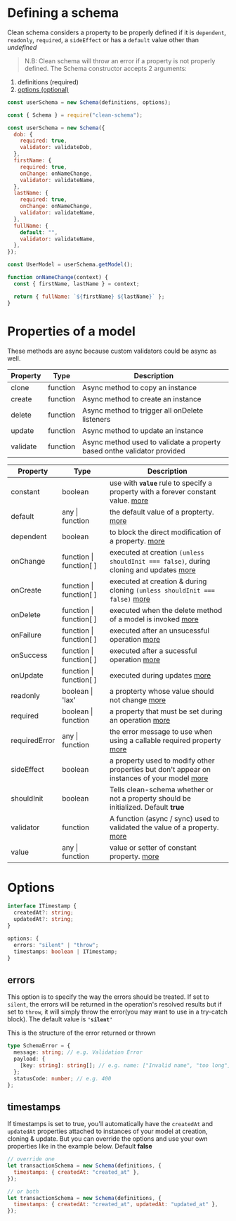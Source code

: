 # Defining a schema

Clean schema considers a property to be properly defined if it is `dependent`, `readonly`, `required`, a `sideEffect` or has a `default` value other than _undefined_

> N.B: Clean schema will throw an error if a property is not properly defined.
> The Schema constructor accepts 2 arguments:

1. definitions (required)
1. [options (optional)](#options)

```js
const userSchema = new Schema(definitions, options);
```

```js
const { Schema } = require("clean-schema");

const userSchema = new Schema({
  dob: {
    required: true,
    validator: validateDob,
  },
  firstName: {
    required: true,
    onChange: onNameChange,
    validator: validateName,
  },
  lastName: {
    required: true,
    onChange: onNameChange,
    validator: validateName,
  },
  fullName: {
    default: "",
    validator: validateName,
  },
});

const UserModel = userSchema.getModel();

function onNameChange(context) {
  const { firstName, lastName } = context;

  return { fullName: `${firstName} ${lastName}` };
}
```

# Properties of a model

These methods are async because custom validators could be async as well.

| Property | Type     | Description                                                             |
| -------- | -------- | ----------------------------------------------------------------------- |
| clone    | function | Async method to copy an instance                                        |
| create   | function | Async method to create an instance                                      |
| delete   | function | Async method to trigger all onDelete listeners                          |
| update   | function | Async method to update an instance                                      |
| validate | function | Async method used to validate a property based onthe validator provided |

| Property      | Type                    | Description                                                                                                                                                             |
| ------------- | ----------------------- | ----------------------------------------------------------------------------------------------------------------------------------------------------------------------- |
| constant      | boolean                 | use with **`value`** rule to specify a property with a forever constant value. [more](../../../v1.5.0/schema/definition/constants.md#constant-properties-v150)          |
| default       | any \| function         | the default value of a propterty. [more](../../../v1.4.10/schema/definition/defaults.md#default-values)                                                                 |
| dependent     | boolean                 | to block the direct modification of a property. [more](../../../v1.4.10/schema/definition/dependents.md#dependent-properties)                                           |
| onChange      | function \| function[ ] | executed at creation `(unless shouldInit === false)`, during cloning and updates [more](../../../v2.1.0/schema/definition/life-cycles.md#onchange)                      |
| onCreate      | function \| function[ ] | executed at creation & during cloning `(unless shouldInit === false)` [more](../../../v2.1.0/schema/definition/life-cycles.md#oncreate)                                 |
| onDelete      | function \| function[ ] | executed when the delete method of a model is invoked [more](../../../v2.1.0/schema/definition/life-cycles.md#ondelete)                                                 |
| onFailure     | function \| function[ ] | executed after an unsucessful operation [more](../../../v2.1.0/schema/definition/life-cycles.md#onfailure)                                                              |
| onSuccess     | function \| function[ ] | executed after a sucessful operation [more](../../../v2.1.0/schema/definition/life-cycles.md#onsuccess)                                                                 |
| onUpdate      | function \| function[ ] | executed during updates [more](../../../v2.1.0/schema/definition/life-cycles.md#onupdate)                                                                               |
| readonly      | boolean \| 'lax'        | a propterty whose value should not change [more](../../../v1.4.10/schema/definition/readonly.md#readonly-properties)                                                    |
| required      | boolean \| function     | a property that must be set during an operation [more](../../../v1.5.0/schema/definition/required.md#required-properties)                                               |
| requiredError | any \| function         | the error message to use when using a callable required property [more](../../../v1.5.0/schema/definition/required.md#required-by-v150)                                 |
| sideEffect    | boolean                 | a property used to modify other properties but don't appear on instances of your model [more](../../../v1.5.0/schema/definition/side-effects.md#side-effect-properties) |
| shouldInit    | boolean                 | Tells clean-schema whether or not a property should be initialized. Default **true**                                                                                    |
| validator     | function                | A function (async / sync) used to validated the value of a property. [more](../../../v1.4.6/validate/index.md#validators)                                               |
| value         | any \| function         | value or setter of constant property. [more](./constants.md#constant-properties-v150`)                                                                                  |

# Options

```ts
interface ITimestamp {
  createdAt?: string;
  updatedAt?: string;
}

options: {
  errors: "silent" | "throw";
  timestamps: boolean | ITimestamp;
}
```

## errors

This option is to specify the way the errors should be treated. If set to `silent`, the errors will be returned in the operation's resolved results but if set to `throw`, it will simply throw the error(you may want to use in a try-catch block). The default value is **`'silent'`**

This is the structure of the error returned or thrown

```ts
type SchemaError = {
  message: string; // e.g. Validation Error
  payload: {
    [key: string]: string[]; // e.g. name: ["Invalid name", "too long"]
  };
  statusCode: number; // e.g. 400
};
```

## timestamps

If timestamps is set to true, you'll automatically have the `createdAt` and `updatedAt` properties attached to instances of your model at creation, cloning & update. But you can override the options and use your own properties like in the example below. Default **false**

```js
// override one
let transactionSchema = new Schema(definitions, {
  timestamps: { createdAt: "created_at" },
});

// or both
let transactionSchema = new Schema(definitions, {
  timestamps: { createdAt: "created_at", updatedAt: "updated_at" },
});
```
